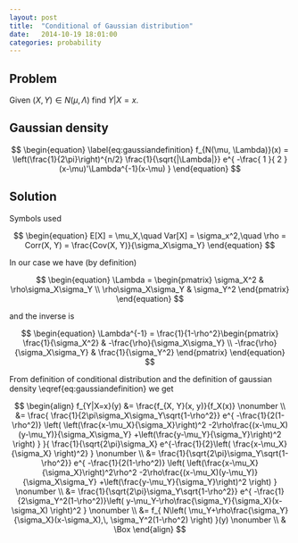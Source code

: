 ```yaml
---
layout: post
title:  "Conditional of Gaussian distribution"
date:   2014-10-19 18:01:00
categories: probability
---
```


Problem
-------

Given $(X, Y)\in N(\mu, \Lambda)$ find
$Y|X=x$.

Gaussian density
----------------

$$
\begin{equation}
    \label{eq:gaussiandefinition}
    f_{N(\mu, \Lambda)}(x) =
        \left(\frac{1}{2\pi}\right)^{n/2} \frac{1}{\sqrt{|\Lambda|}} e^{
            -\frac{
                1
            }{
                2
            }
            (x-\mu)'\Lambda^{-1}(x-\mu)
        }
\end{equation}
$$

Solution
--------

Symbols used

$$
\begin{equation}
    E[X] = \mu_X,\quad
    Var[X] = \sigma_x^2,\quad
    \rho = Corr(X, Y) = \frac{Cov(X, Y)}{\sigma_X\sigma_Y}
\end{equation}
$$

In our case we have (by definition)

$$
\begin{equation}
    \Lambda = \begin{pmatrix}
                  \sigma_X^2 & \rho\sigma_X\sigma_Y \\
        \rho\sigma_X\sigma_Y &           \sigma_Y^2
    \end{pmatrix}
\end{equation}
$$

and the inverse is

$$
\begin{equation}
    \Lambda^{-1} = \frac{1}{1-\rho^2}\begin{pmatrix}
        \frac{1}{\sigma_X^2} & -\frac{\rho}{\sigma_X\sigma_Y} \\
        -\frac{\rho}{\sigma_X\sigma_Y} & \frac{1}{\sigma_Y^2}
    \end{pmatrix}
\end{equation}
$$

From definition of conditional distribution and the definition
of gaussian density \eqref{eq:gaussiandefinition} we get

$$
\begin{align}
    f_{Y|X=x}(y) &= \frac{f_{X, Y}(x, y)}{f_X(x)} \nonumber \\
                 &= \frac{
                    \frac{1}{2\pi\sigma_X\sigma_Y\sqrt{1-\rho^2}}
                    e^{
                        -\frac{1}{2(1-\rho^2)}
                        \left(
                            \left(\frac{x-\mu_X}{\sigma_X}\right)^2
                            -2\rho\frac{(x-\mu_X)(y-\mu_Y)}{\sigma_X\sigma_Y}
                            +\left(\frac{y-\mu_Y}{\sigma_Y}\right)^2
                        \right)
                    }
                }{
                    \frac{1}{\sqrt{2\pi}\sigma_X}
                    e^{-\frac{1}{2}\left(
                        \frac{x-\mu_X}{\sigma_X}
                    \right)^2}
                } \nonumber \\
               &= \frac{1}{\sqrt{2\pi}\sigma_Y\sqrt{1-\rho^2}}
                e^{
                    -\frac{1}{2(1-\rho^2)}
                        \left(
                            \left(\frac{x-\mu_X}{\sigma_X}\right)^2\rho^2
                            -2\rho\frac{(x-\mu_X)(y-\mu_Y)}{\sigma_X\sigma_Y}
                            +\left(\frac{y-\mu_Y}{\sigma_Y}\right)^2
                        \right)
                } \nonumber \\
               &= \frac{1}{\sqrt{2\pi}\sigma_Y\sqrt{1-\rho^2}}
                e^{
                    -\frac{1}{2\sigma_Y^2(1-\rho^2)}\left(
                        y-\mu_Y-\rho\frac{\sigma_Y}{\sigma_X}(x-\sigma_X)
                    \right)^2
                } \nonumber \\
               &= f_{
                    N\left(
                        \mu_Y+\rho\frac{\sigma_Y}{\sigma_X}(x-\sigma_X),\,
                        \sigma_Y^2(1-\rho^2)
                    \right)
                }(y) \nonumber \\
                & \Box
\end{align}
$$
